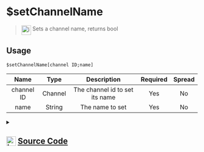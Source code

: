 # $setChannelName
> <img align="top" src="https://upload.wikimedia.org/wikipedia/commons/thumb/e/e4/Infobox_info_icon.svg/160px-Infobox_info_icon.svg.png?20150409153300" alt="image" width="25" height="auto"> Sets a channel name, returns bool
## Usage
```
$setChannelName[channel ID;name]
```
| Name | Type | Description | Required | Spread
| :---: | :---: | :---: | :---: | :---: |
channel ID | Channel | The channel id to set its name | Yes | No
name | String | The name to set | Yes | No
<details>
<summary>
    
## <img align="top" src="https://cdn4.iconfinder.com/data/icons/iconsimple-logotypes/512/github-512.png" alt="image" width="25" height="auto">  [Source Code](https://github.com/tryforge/ForgeScript-V2/blob/main/src/native/setChannelName.ts)
    
</summary>
    
```ts
import { BaseChannel, TextChannel } from "discord.js"
import { ArgType, NativeFunction, Return } from "../structures"
import noop from "../functions/noop"

export default new NativeFunction({
    name: "$setChannelName",
    version: "1.0.0",
    description: "Sets a channel name, returns bool",
    brackets: true,
    unwrap: true,
    args: [
        {
            name: "channel ID",
            description: "The channel id to set its name",
            rest: false,
            check: (i: BaseChannel) => "setName" in i,
            type: ArgType.Channel,
            required: true,
        },
        {
            name: "name",
            description: "The name to set",
            rest: false,
            required: true,
            type: ArgType.String,
        },
    ],
    async execute(ctx, [channel, name]) {
        return Return.success(!!(await (channel as TextChannel).setName(name).catch(noop)))
    },
})

```
    
</details>